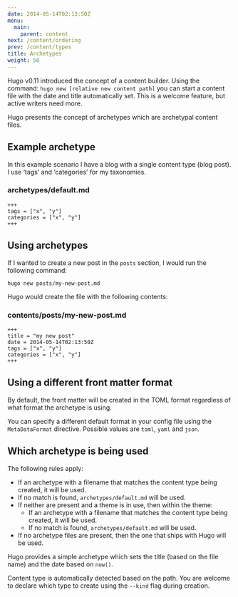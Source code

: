 ```yaml
---
date: 2014-05-14T02:13:50Z
menu:
  main:
    parent: content
next: /content/ordering
prev: /content/types
title: Archetypes
weight: 50
---
```


Hugo v0.11 introduced the concept of a content builder. Using the
command: `hugo new [relative new content path]` you can start a content file
with the date and title automatically set. This is a welcome feature, but 
active writers need more. 

Hugo presents the concept of archetypes which are archetypal content files.

## Example archetype

In this example scenario I have a blog with a single content type (blog post).
I use ‘tags’ and ‘categories’ for my taxonomies.

### archetypes/default.md

    +++
    tags = ["x", "y"]
    categories = ["x", "y"]
    +++


## Using archetypes

If I wanted to create a new post in the `posts` section, I would run the following command:

`hugo new posts/my-new-post.md`

Hugo would create the file with the following contents:

### contents/posts/my-new-post.md

    +++
    title = "my new post"
    date = 2014-05-14T02:13:50Z
    tags = ["x", "y"]
    categories = ["x", "y"]
    +++


## Using a different front matter format

By default, the front matter will be created in the TOML format
regardless of what format the archetype is using.

You can specify a different default format in your config file using
the `MetaDataFormat` directive. Possible values are `toml`, `yaml` and `json`.


## Which archetype is being used

The following rules apply:

* If an archetype with a filename that matches the content type being created, it will be used.
* If no match is found, `archetypes/default.md` will be used.
* If neither are present and a theme is in use, then within the theme:
    * If an archetype with a filename that matches the content type being created, it will be used.
    * If no match is found, `archetypes/default.md` will be used.
* If no archetype files are present, then the one that ships with Hugo will be used.

Hugo provides a simple archetype which sets the title (based on the
file name) and the date based on `now()`.

Content type is automatically detected based on the path. You are welcome to declare which 
type to create using the `--kind` flag during creation.

